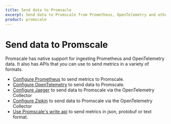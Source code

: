 ```yaml
---
title: Send data to Promsacle
excerpt: Send data to Promscale from Prometheus, OpenTelemetry and other tools
product: promscale
---
```


# Send data to Promscale
Promscale has native support for ingesting Prometheus and OpenTelemetry data.
It also has APIs that you can use to send metrics in a variety of formats.

*   [Configure Prometheus][configure-prometheus] to send metrics to Promscale.
*   [Configure OpenTelemetry][configure-opentelemetry] to send data to Promscale.
*   [Configure Jaeger][configure-jaeger] to send data to Promscale via the OpenTelemetry Collector
*   [Configure Zipkin][configure-zipkin] to send data to Promscale via the OpenTelemetry Collector
*   [Use Promscale's write api][promscale-write-api] to send metrics in 
    json, protobuf or text format.

[configure-jaeger]: /promscale/:currentVersion:/send-data/jaeger/
[configure-opentelemetry]: /promscale/:currentVersion:/send-data/opentelemetry/
[configure-prometheus]: /promscale/:currentVersion:/send-data/prometheus/
[configure-zipkin]: /promscale/:currentVersion:/send-data/zipkin/
[promscale-write-api]: https://github.com/timescale/promscale/blob/master/docs/writing_to_promscale.md
